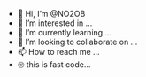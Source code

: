 - 👋 Hi, I’m @NO2OB
- 👀 I’m interested in ...
- 🌱 I’m currently learning ...
- 💞️ I’m looking to collaborate on ...
- 📫 How to reach me ...
- 🙄 this is fast code... 

<!---
NO2OB/NO2OB is a ✨ special ✨ repository because its `README.md` (this file) appears on your GitHub profile.
You can click the Preview link to take a look at your changes.
--->
